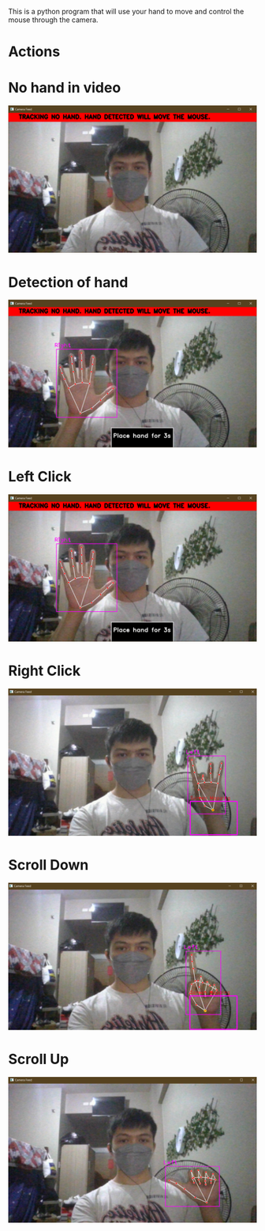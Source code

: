 This is a python program that will use your hand to move and control the mouse through the camera.

# Actions

# No hand in video
<img src="https://raw.githubusercontent.com/TyronVT/Mouse-Hand-Tracker/main/pictures/No%20Hand.PNG">

# Detection of hand
<img src="https://raw.githubusercontent.com/TyronVT/Mouse-Hand-Tracker/main/pictures/Detection%20of%20Hand.PNG"> 

# Left Click
<img src="https://raw.githubusercontent.com/TyronVT/Mouse-Hand-Tracker/main/pictures/Detection%20of%20Hand.PNG">

# Right Click
<img src="https://raw.githubusercontent.com/TyronVT/Mouse-Hand-Tracker/main/pictures/Right%20Click.png">

# Scroll Down
<img src="https://raw.githubusercontent.com/TyronVT/Mouse-Hand-Tracker/main/pictures/Scroll%20Down.png">

# Scroll Up
<img src="https://raw.githubusercontent.com/TyronVT/Mouse-Hand-Tracker/main/pictures/Scroll%20Up.png">
